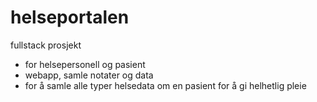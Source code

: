 # helseportalen

fullstack prosjekt

- for helsepersonell og pasient
- webapp, samle notater og data
- for å samle alle typer helsedata om en pasient for å gi helhetlig pleie
